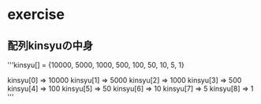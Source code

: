 # exercise

## 配列kinsyuの中身

'''kinsyu[] = {10000, 5000, 1000, 500, 100, 50, 10, 5, 1}

kinsyu[0] => 10000
kinsyu[1] => 5000
kinsyu[2] => 1000
kinsyu[3] => 500
kinsyu[4] => 100
kinsyu[5] => 50
kinsyu[6] => 10
kinsyu[7] => 5
kinsyu[8] => 1
'''
